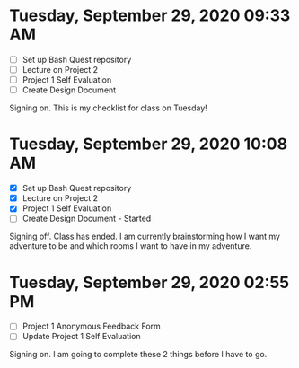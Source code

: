 # Tuesday, September 29, 2020 09:33 AM
- [ ] Set up Bash Quest repository
- [ ] Lecture on Project 2
- [ ] Project 1 Self Evaluation
- [ ] Create Design Document

Signing on. This is my checklist for class on Tuesday!

# Tuesday, September 29, 2020 10:08 AM
- [X] Set up Bash Quest repository
- [X] Lecture on Project 2
- [X] Project 1 Self Evaluation
- [ ] Create Design Document - Started

Signing off. Class has ended. I am currently brainstorming how I want my adventure to be and which rooms I want to have in my adventure.

# Tuesday, September 29, 2020 02:55 PM
- [ ] Project 1 Anonymous Feedback Form
- [ ] Update Project 1 Self Evaluation

Signing on. I am going to complete these 2 things before I have to go.

